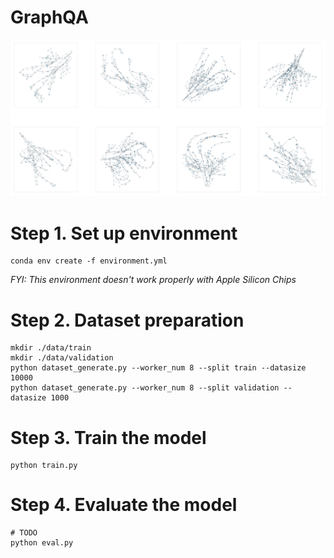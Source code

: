 # GraphQA

![Examples](/img/example.png "Example")

# Step 1. Set up environment
```shell
conda env create -f environment.yml
```

_FYI: This environment doesn't work properly with Apple Silicon Chips_

# Step 2. Dataset preparation
```shell
mkdir ./data/train
mkdir ./data/validation
python dataset_generate.py --worker_num 8 --split train --datasize 10000
python dataset_generate.py --worker_num 8 --split validation --datasize 1000
```

# Step 3. Train the model
```shell
python train.py
```

# Step 4. Evaluate the model
```shell
# TODO
python eval.py
```
